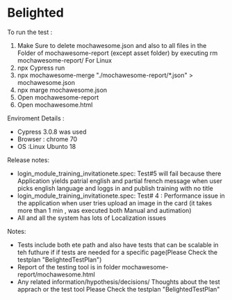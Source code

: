 # Belighted
To run the test :
1. Make Sure to delete mochawesome.json and also to all files in the Folder of mochawesome-report (except asset folder) by executing 
rm mochawesome-report/ For Linux
2. npx Cypress run
3. npx mochawesome-merge "./mochawesome-report/*.json" > mochawesome.json
4. npx marge mochawesome.json
5. Open mochawesome-report 
6. Open mochawesome.html 

Enviroment Details :
* Cypress 3.0.8 was used
* Browser : chrome 70
* OS :Linux Ubunto 18

Release notes:
* login_module_training_invitationete.spec: Test#5 will fail because there Application yields patrial english and partial french  message when user picks english language and loggs in and  publish training with no title
* login_module_training_invitationete.spec: Test# 4 : Performance issue in the application when user tries upload an image in the card (it takes more than 1 min , was executed both Manual and autimation)
* All and all the system has lots of Localization issues

Notes:
* Tests include both ete path and also have tests that can be scalable in teh futhure if if tests are needed for a specific page(Please Check the testplan "BelightedTestPlan")
* Report of the testing tool is in folder mochawesome-report/mochawesome.html
* Any related information/hypothesis/decisions/ Thoughts about the test apprach  or the test tool Please Check the testplan "BelightedTestPlan"
